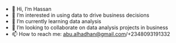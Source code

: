 - 👋 Hi, I’m Hassan
- 👀 I’m interested in using data to drive business decisions
- 🌱 I’m currently learning data analysis
- 💞️ I’m looking to collaborate on data analysis projects in business 
- 📫 How to reach me: abu.alhadhan@gmail.com/+2348093191332

<!---
Hassan-UG/Hassan-UG is a ✨ special ✨ repository because its `README.md` (this file) appears on your GitHub profile.
You can click the Preview link to take a look at your changes.
--->
